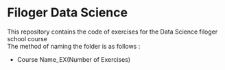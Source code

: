 # Filoger Data Science
This repository contains the code of exercises for the Data Science filoger school course<br>
The method of naming the folder is as follows :
- Course Name_EX(Number of Exercises)
